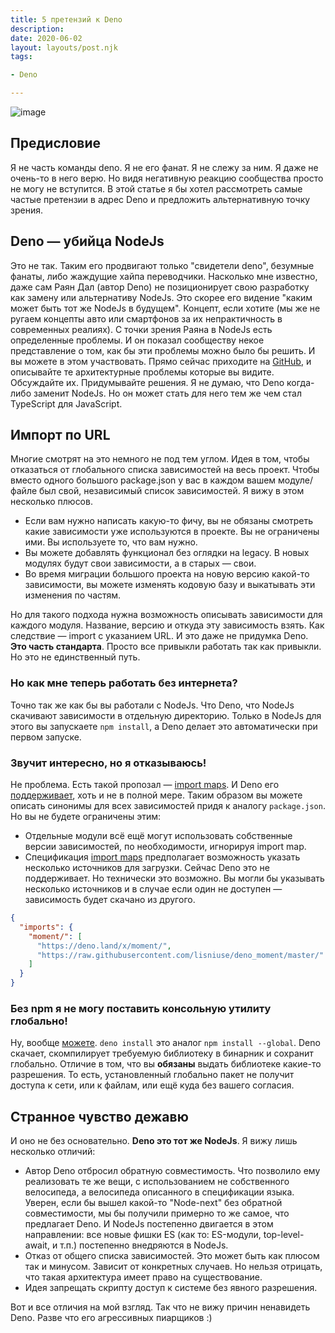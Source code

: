 ```yaml
---
title: 5 претензий к Deno
description:
date: 2020-06-02
layout: layouts/post.njk
tags:

- Deno

---
```

![image](https://habrastorage.org/webt/ka/_t/u3/ka_tu3lvr1fdmqz2pcenakfznxy.png)

## Предисловие

Я не часть команды deno. Я не его фанат. Я не слежу за ним. Я даже не очень-то в него верю. Но видя негативную реакцию
сообщества просто не могу не вступится. В этой статье я бы хотел рассмотреть самые частые претензии в адрес Deno и
предложить альтернативную точку зрения.

## Deno — убийца NodeJs

Это не так. Таким его продвигают только "свидетели deno", безумные фанаты, либо жаждущие хайпа переводчики. Насколько
мне известно, даже сам Раян Дал (автор Deno) не позиционирует свою разработку как замену или альтернативу NodeJs. Это
скорее его видение "каким может быть тот же NodeJs в будущем". Концепт, если хотите (мы же не ругаем концепты авто или
смартфонов за их непрактичность в современных реалиях). С точки зрения Раяна в NodeJs есть определенные проблемы. И он
показал сообществу некое представление о том, как бы эти проблемы можно было бы решить. И вы можете в этом участвовать.
Прямо сейчас приходите на [GitHub](https://github.com/denoland/deno), и описывайте те архитектурные проблемы которые вы
видите. Обсуждайте их. Придумывайте решения. Я не думаю, что Deno когда-либо заменит NodeJs. Но он может стать для него
тем же чем стал TypeScript для JavaScript.

## Импорт по URL

Многие смотрят на это немного не под тем углом. Идея в том, чтобы отказаться от глобального списка зависимостей на весь
проект. Чтобы вместо одного большого package.json у вас в каждом вашем модуле/файле был свой, независимый список
зависимостей. Я вижу в этом несколько плюсов.

* Если вам нужно написать какую-то фичу, вы не обязаны смотреть какие зависимости уже используются в проекте. Вы не
  ограничены ими. Вы используете то, что вам нужно.
* Вы можете добавлять функционал без оглядки на legacy. В новых модулях будут свои зависимости, а в старых — свои.
* Во время миграции большого проекта на новую версию какой-то зависимости, вы можете изменять кодовую базу и выкатывать
  эти изменения по частям.

Но для такого подхода нужна возможность описывать зависимости для каждого модуля. Название, версию и откуда эту
зависимость взять. Как следствие — import с указанием URL. И это даже не придумка Deno. **Это часть стандарта**. Просто
все привыкли работать так как привыкли. Но это не единственный путь.

### Но как мне теперь работать без интернета?

Точно так же как бы вы работали с NodeJs. Что Deno, что NodeJs скачивают зависимости в отдельную директорию. Только в
NodeJs для этого вы запускаете `npm install`, а Deno делает это автоматически при первом запуске.

### Звучит интересно, но я отказываюсь!

Не проблема. Есть такой пропозал — [import maps](https://github.com/WICG/import-maps). И Deno
его [поддерживает](https://deno.land/manual/linking_to_external_code/import_maps), хоть и не в полной мере. Таким
образом вы можете описать синонимы для всех зависимостей придя к аналогу `package.json`. Но вы не будете ограничены
этим:

* Отдельные модули всё ещё могут использовать собственные версии зависимостей, по необходимости, игнорируя import map.
* Спецификация [import maps](https://github.com/WICG/import-maps) предполагает возможность указать несколько источников
  для загрузки. Сейчас Deno это не поддерживает. Но технически это возможно. Вы могли бы указывать несколько источников
  и в случае если один не доступен — зависимость будет скачано из другого.

```json
{
  "imports": {
    "moment/": [
      "https://deno.land/x/moment/",
      "https://raw.githubusercontent.com/lisniuse/deno_moment/master/"
    ]
  }
}
```

### Без npm я не могу поставить консольную утилиту глобально!

Ну, вообще [можете](https://deno.land/manual/tools/script_installer). `deno install` это аналог `npm install --global`.
Deno скачает, скомпилирует требуемую библиотеку в бинарник и сохранит глобально. Отличие в том, что вы **обязаны**
выдать библиотеке какие-то разрешения. То есть, установленный глобально пакет не получит доступа к сети, или к файлам,
или ещё куда без вашего согласия.

## Странное чувство дежавю

И оно не без основательно. **Deno это тот же NodeJs**. Я вижу лишь несколько отличий:

* Автор Deno отбросил обратную совместимость. Что позволило ему реализовать те же вещи, с использованием не собственного
  велосипеда, а велосипеда описанного в спецификации языка. Уверен, если бы вышел какой-то "Node-next" без обратной
  совместимости, мы бы получили примерно то же самое, что предлагает Deno. И NodeJs постепенно двигается в этом
  направлении: все новые фишки ES (как то: ES-модули, top-level-await, и т.п.) постепенно внедряются в NodeJs.
* Отказ от общего списка зависимостей. Это может быть как плюсом так и минусом. Зависит от конкретных случаев. Но нельзя
  отрицать, что такая архитектура имеет право на существование.
* Идея запрещать скрипту доступ к системе без явного разрешения.

Вот и все отличия на мой взгляд. Так что не вижу причин ненавидеть Deno. Разве что его агрессивных пиарщиков :)</cut>
